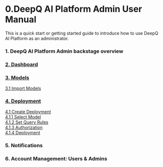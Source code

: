 # 0.DeepQ AI Platform Admin User Manual

This is a quick start or getting started guide to introduce how to use DeepQ AI Platform as an administrator.

### 1. DeepQ AI Platform Admin backstage overview

### [2. Dashboard](./#1.-dashboard)

### [3. Models](3.-models/)

[     3.1 Import Models](3.-models/3.1-import-models.md)

### [4. Deployment](deployment-management/)

[      4.1 Create Deployment\
](deployment-management/4.1-create-deployment/)[         4.1.1 Select Model\
](deployment-management/4.1-create-deployment/1.-select-model.md)[         4.1.2 Set Query Rules\
](deployment-management/4.1-create-deployment/2.-set-query.md)[         4.1.3 Authorization\
](deployment-management/4.1-create-deployment/3.-authorization.md)[         4.1.4 Deployment](deployment-management/4.1-create-deployment/4.-deployment.md)

### 5. Notifications

### 6. Account Management: Users & Admins
